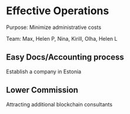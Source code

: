 # Effective Operations

Purpose: Minimize administrative costs

Team: Max, Helen P, Nina, Kirill, Olha, Helen L

## Easy Docs/Accounting process

Establish a company in Estonia

## Lower Commission

Attracting additional blockchain consultants

## 

